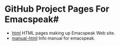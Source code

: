 # GitHub Project Pages For Emacspeak#

* [html](html) HTML pages making up Emacspeak Web site.
* [manual-html](manual-html) Info manual for emacspeak.
